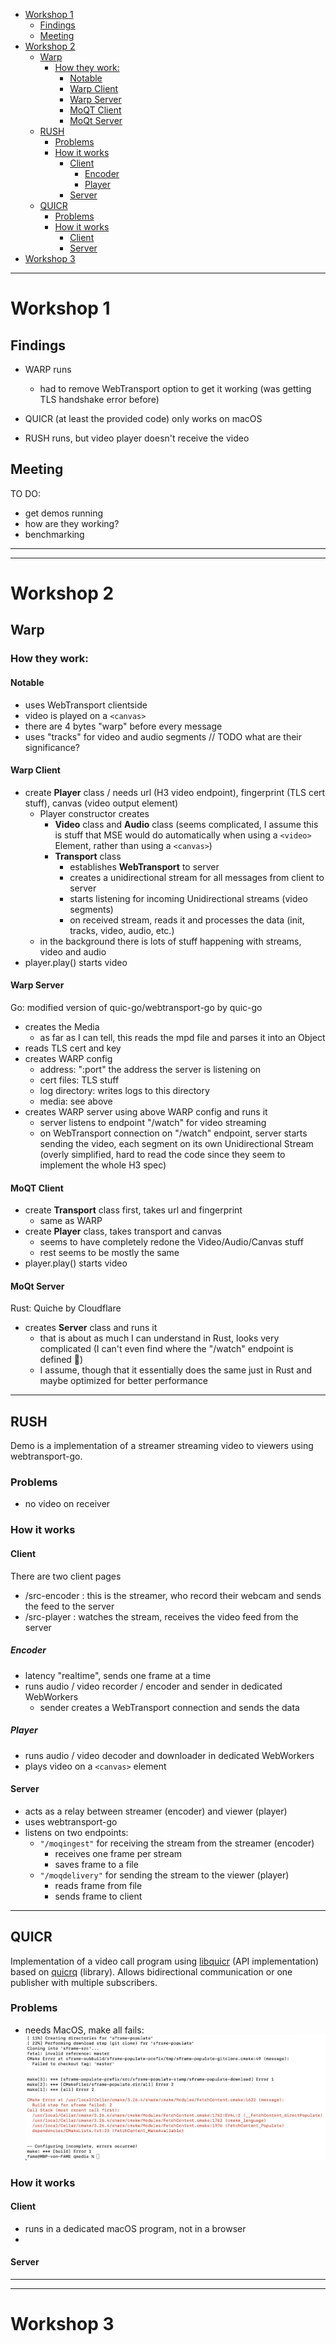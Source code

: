 - [Workshop 1](#workshop-1)
  - [Findings](#findings)
  - [Meeting](#meeting)
- [Workshop 2](#workshop-2)
  - [Warp](#warp)
    - [How they work:](#how-they-work)
      - [Notable](#notable)
      - [Warp Client](#warp-client)
      - [Warp Server](#warp-server)
      - [MoQT Client](#moqt-client)
      - [MoQt Server](#moqt-server)
  - [RUSH](#rush)
    - [Problems](#problems)
    - [How it works](#how-it-works)
      - [Client](#client)
        - [Encoder](#encoder)
        - [Player](#player)
      - [Server](#server)
  - [QUICR](#quicr)
    - [Problems](#problems-1)
    - [How it works](#how-it-works-1)
      - [Client](#client-1)
      - [Server](#server-1)
- [Workshop 3](#workshop-3)

---

# Workshop 1

## Findings

- WARP runs
  - had to remove WebTransport option to get it working (was getting TLS handshake error before)

- QUICR (at least the provided code) only works on macOS

- RUSH runs, but video player doesn't receive the video


## Meeting
TO DO: 
  - get demos running
  - how are they working?
  - benchmarking

---
---

# Workshop 2
## Warp

### How they work:

#### Notable
  - uses WebTransport clientside
  - video is played on a ``<canvas>``
  - there are 4 bytes "warp" before every message
  - uses "tracks" for video and audio segments // TODO what are their significance?

#### Warp Client
  - create __Player__ class / needs url (H3 video endpoint), fingerprint (TLS cert stuff), canvas (video output element)
    - Player constructor creates 
      - __Video__ class and __Audio__ class (seems complicated, I assume this is stuff that MSE would do automatically when using a ``<video>`` Element, rather than using a ``<canvas>``)
      - __Transport__ class
        - establishes __WebTransport__ to server
        - creates a unidirectional stream for all messages from client to server
        - starts listening for incoming Unidirectional streams (video segments)
        - on received stream, reads it and processes the data (init, tracks, video, audio, etc.)
    - in the background there is lots of stuff happening with streams, video and audio
  - player.play() starts video

#### Warp Server
Go: modified version of quic-go/webtransport-go by quic-go
  - creates the Media
    - as far as I can tell, this reads the mpd file and parses it into an Object
  - reads TLS cert and key
  - creates WARP config
    - address: ":port" the address the server is listening on
    - cert files: TLS stuff
    - log directory: writes logs to this directory
    - media: see above
  - creates WARP server using above WARP config and runs it
    - server listens to endpoint "/watch" for video streaming
    - on WebTransport connection on "/watch" endpoint, server starts sending the video, each segment on its own Unidirectional Stream (overly simplified, hard to read the code since they seem to implement the whole H3 spec)

#### MoQT Client
  - create __Transport__ class first, takes url and fingerprint
    - same as WARP
  - create __Player__ class, takes transport and canvas
    - seems to have completely redone the Video/Audio/Canvas stuff 
    - rest seems to be mostly the same
  - player.play() starts video

#### MoQt Server
Rust: Quiche by Cloudflare
  - creates __Server__ class and runs it
    - that is about as much I can understand in Rust, looks very complicated
     (I can't even find where the "/watch" endpoint is defined 🫣)
    - I assume, though that it essentially does the same just in Rust and maybe optimized for better performance

---

## RUSH

Demo is a implementation of a streamer streaming video to viewers using webtransport-go.

### Problems
  - no video on receiver

### How it works

#### Client

There are two client pages
  - /src-encoder : this is the streamer, who record their webcam and sends the feed to the server
  - /src-player : watches the stream, receives the video feed from the server
  
##### Encoder
  - latency "realtime", sends one frame at a time
  - runs audio / video recorder / encoder and sender in dedicated WebWorkers
    - sender creates a WebTransport connection and sends the data

##### Player
  - runs audio / video decoder and downloader in dedicated WebWorkers
  - plays video on a ``<canvas>`` element

#### Server
  - acts as a relay between streamer (encoder) and viewer (player)
  - uses webtransport-go
  - listens on two endpoints:
    - ``"/moqingest"`` for receiving the stream from the streamer (encoder) 
      - receives one frame per stream
      - saves frame to a file
    - ``"/moqdelivery"`` for sending the stream to the viewer (player)
      - reads frame from file
      - sends frame to client

---

## QUICR

Implementation of a video call program using [libquicr](https://github.com/Quicr/libquicr) (API implementation) based on [quicrq](https://github.com/Quicr/quicrq) (library). Allows bidirectional communication or one publisher with multiple subscribers.

### Problems
-  needs MacOS, make all fails:
![Rush make error](rush-make-error.png "make error building rush project")

### How it works

#### Client
  - runs in a dedicated macOS program, not in a browser
  - 

#### Server

---
---

# Workshop 3